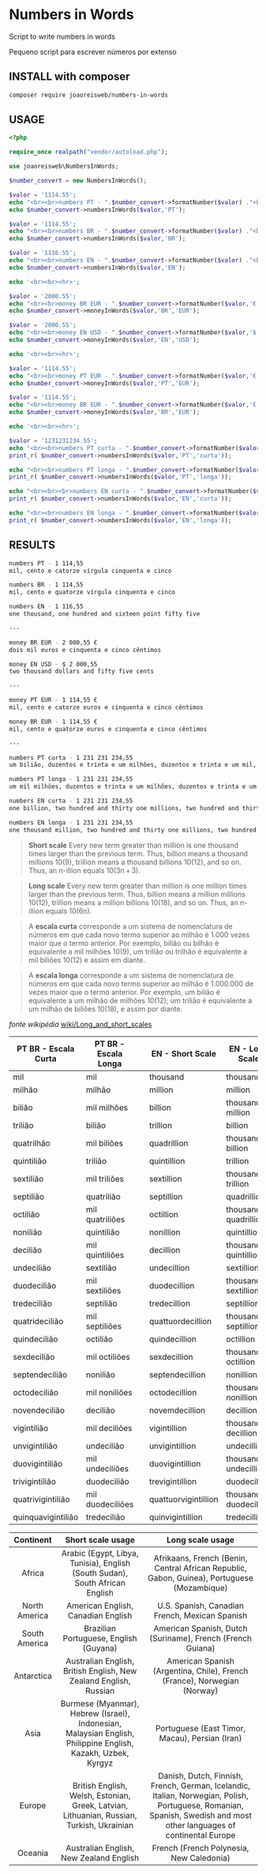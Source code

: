 # Numbers in Words
Script to write numbers in words

Pequeno script para escrever números por extenso

## INSTALL with composer
```bash
composer require joaoreisweb/numbers-in-words
```

## USAGE
```php
<?php

require_once realpath("vendor/autoload.php");

use joaoreisweb\NumbersInWords;

$number_convert = new NumbersInWords();

$valor = '1114.55';
echo "<br><br>numbers PT - ".$number_convert->formatNumber($valor) ."<br>";
echo $number_convert->numbersInWords($valor,'PT');

$valor = '1114.55';
echo "<br><br>numbers BR - ".$number_convert->formatNumber($valor) ."<br>";
echo $number_convert->numbersInWords($valor,'BR');

$valor = '1116.55';
echo "<br><br>numbers EN - ".$number_convert->formatNumber($valor) ."<br>";
echo $number_convert->numbersInWords($valor,'EN');

echo '<br><br><hr>';

$valor = '2000.55';
echo "<br><br>money BR EUR - ".$number_convert->formatNumber($valor,'€') ."<br>";
echo $number_convert->moneyInWords($valor,'BR','EUR');

$valor = '2000.55';
echo "<br><br>money EN USD - ".$number_convert->formatNumber($valor,'$', 2, ' ','left') ."<br>";
echo $number_convert->moneyInWords($valor,'EN','USD');

echo '<br><br><hr>';

$valor = '1114.55';
echo "<br><br>money PT EUR - ".$number_convert->formatNumber($valor,'€') ."<br>";
echo $number_convert->moneyInWords($valor,'PT','EUR');

$valor = '1114.55';
echo "<br><br>money BR EUR - ".$number_convert->formatNumber($valor,'€') ."<br>";
echo $number_convert->moneyInWords($valor,'BR','EUR');

echo '<br><br><hr>';

$valor = '1231231234.55';
echo "<br><br>numbers PT curta - ".$number_convert->formatNumber($valor) ."<br>";
print_r( $number_convert->numbersInWords($valor,'PT','curta'));

echo "<br><br>numbers PT longa - ".$number_convert->formatNumber($valor) ."<br>";
print_r( $number_convert->numbersInWords($valor,'PT','longa'));

echo "<br><br><br>numbers EN curta - ".$number_convert->formatNumber($valor) ."<br>";
print_r( $number_convert->numbersInWords($valor,'EN','curta'));

echo "<br><br>numbers EN longa - ".$number_convert->formatNumber($valor) ."<br>";
print_r( $number_convert->numbersInWords($valor,'EN','longa'));

```
## RESULTS
```bash
numbers PT - 1 114,55
mil, cento e catorze vírgula cinquenta e cinco

numbers BR - 1 114,55
mil, cento e quatorze vírgula cinquenta e cinco

numbers EN - 1 116,55
one thousand, one hundred and sixteen point fifty five

---

money BR EUR - 2 000,55 €
dois mil euros e cinquenta e cinco cêntimos

money EN USD - $ 2 000,55
two thousand dollars and fifty five cents

---

money PT EUR - 1 114,55 €
mil, cento e catorze euros e cinquenta e cinco cêntimos

money BR EUR - 1 114,55 €
mil, cento e quatorze euros e cinquenta e cinco cêntimos

---

numbers PT curta - 1 231 231 234,55
um bilião, duzentos e trinta e um milhões, duzentos e trinta e um mil, duzentos e trinta e quatro vírgula cinquenta e cinco

numbers PT longa - 1 231 231 234,55
um mil milhões, duzentos e trinta e um milhões, duzentos e trinta e um mil, duzentos e trinta e quatro vírgula cinquenta e cinco

numbers EN curta - 1 231 231 234,55
one billion, two hundred and thirty one millions, two hundred and thirty one thousand, two hundred and thirty four point fifty five

numbers EN longa - 1 231 231 234,55
one thousand million, two hundred and thirty one millions, two hundred and thirty one thousand, two hundred and thirty four point fifty five

```





> **Short scale**
> Every new term greater than million is one thousand times larger than the previous term. 
> Thus, billion means a thousand millions 10(9), trillion means a thousand billions 10(12), and so on. 
> Thus, an n-illion equals 10(3n + 3).

> **Long scale**
> Every new term greater than million is one million times larger than the previous term. 
> Thus, billion means a million millions 10(12), trillion means a million billions 10(18), and so on. 
> Thus, an n-illion equals 10(6n). 


> A **escala curta** corresponde a um sistema de nomenclatura de números em que cada novo termo superior ao milhão é 1.000 vezes maior que o termo anterior. 
> Por exemplo, bilião ou bilhão é equivalente a mil milhões 10(9), um trilião ou trilhão é equivalente a mil biliões 10(12) e assim em diante.

> A **escala longa** corresponde a um sistema de nomenclatura de números em que cada novo termo superior ao milhão é 1.000.000 de vezes maior que o termo anterior. 
> Por exemplo, um bilião é equivalente a um milhão de milhões 10(12); um trilião é equivalente a um milhão de biliões 10(18), e assim por diante.



*fonte wikipédia* [wiki/Long_and_short_scales](https://en.wikipedia.org/wiki/Long_and_short_scales)


| PT BR - Escala Curta | PT BR - Escala Longa |   | EN - Short Scale     | EN - Long Scale       |
|----------------------|----------------------|---|----------------------|-----------------------|
| mil                  | mil                  |   | thousand             | thousand              |
| milhão               | milhão               |   | million              | million               |
| bilião               | mil milhões          |   | billion              | thousand million      |
| trilião              | bilião               |   | trillion             | billion               |
| quatrilhão           | mil biliões          |   | quadrillion          | thousand billion      |
| quintilião           | trilião              |   | quintillion          | trillion              |
| sextilião            | mil triliões         |   | sextillion           | thousand trillion     |
| septilião            | quatrilião           |   | septillion           | quadrillion           |
| octilião             | mil quatriliões      |   | octillion            | thousand quadrillion  |
| nonilião             | quintilião           |   | nonillion            | quintillion           |
| decilião             | mil quintiliões      |   | decillion            | thousand quintillion  |
| undecilião           | sextilião            |   | undecillion          | sextillion            |
| duodecilião          | mil sextiliões       |   | duodecillion         | thousand sextillion   |
| tredecilião          | septilião            |   | tredecillion         | septillion            |
| quatridecilião       | mil septiliões       |   | quattuordecillion    | thousand septillion   |
| quindecilião         | octilião             |   | quindecillion        | octillion             |
| sexdecilião          | mil octiliões        |   | sexdecillion         | thousand octillion    |
| septendecilião       | nonilião             |   | septendecillion      | nonillion             |
| octodecilião         | mil noniliões        |   | octodecillion        | thousand nonillion    |
| novendecilião        | decilião             |   | novemdecillion       | decillion             |
| vigintilião          | mil deciliões        |   | vigintillion         | thousand decillion    |
| unvigintilião        | undecilião           |   | unvigintillion       | undecillion           |
| duovigintilião       | mil undeciliões      |   | duovigintillion      | thousand undecillion  |
| trivigintilião       | duodecilião          |   | trevigintillion      | duodecillion          |
| quatrivigintilião    | mil duodeciliões     |   | quattuorvigintillion | thousand duodecillion |
| quinquavigintilião   | tredecilião          |   | quinvigintillion     | tredecillion          |

|   Continent   |                                               Short scale usage                                              |                                                                           Long scale usage                                                                           |
|:-------------:|:------------------------------------------------------------------------------------------------------------:|:--------------------------------------------------------------------------------------------------------------------------------------------------------------------:|
| Africa        | Arabic (Egypt, Libya, Tunisia), English (South Sudan), South African English                                 | Afrikaans, French (Benin, Central African Republic, Gabon, Guinea), Portuguese (Mozambique)                                                                          |
| North America | American English, Canadian English                                                                           | U.S. Spanish, Canadian French, Mexican Spanish                                                                                                                       |
| South America | Brazilian Portuguese, English (Guyana)                                                                       | American Spanish, Dutch (Suriname), French (French Guiana)                                                                                                           |
| Antarctica    | Australian English, British English, New Zealand English, Russian                                            | American Spanish (Argentina, Chile), French (France), Norwegian (Norway)                                                                                             |
| Asia          | Burmese (Myanmar), Hebrew (Israel), Indonesian, Malaysian English, Philippine English, Kazakh, Uzbek, Kyrgyz | Portuguese (East Timor, Macau), Persian (Iran)                                                                                                                       |
| Europe        | British English, Welsh, Estonian, Greek, Latvian, Lithuanian, Russian, Turkish, Ukrainian                    | Danish, Dutch, Finnish, French, German, Icelandic, Italian, Norwegian, Polish, Portuguese, Romanian, Spanish, Swedish and most other languages of continental Europe |
| Oceania       | Australian English, New Zealand English                                                                      | French (French Polynesia, New Caledonia)                                                                                                                             |
